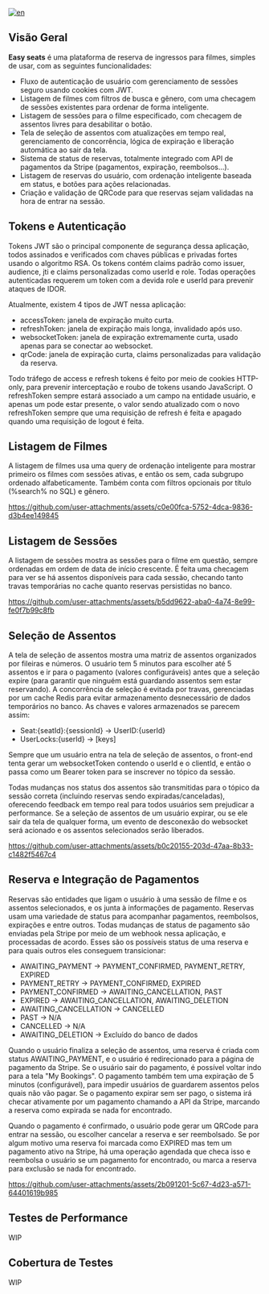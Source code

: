 [![en](https://img.shields.io/badge/lang-en-red.svg)](https://github.com/danielpederzini/easy-seats/blob/main/README.en.md)

## Visão Geral
**Easy seats** é uma plataforma de reserva de ingressos para filmes, simples de usar, com as seguintes funcionalidades:
- Fluxo de autenticação de usuário com gerenciamento de sessões seguro usando cookies com JWT.
- Listagem de filmes com filtros de busca e gênero, com uma checagem de sessões existentes para ordenar de forma inteligente.
- Listagem de sessões para o filme especificado, com checagem de assentos livres para desabilitar o botão.
- Tela de seleção de assentos com atualizações em tempo real, gerenciamento de concorrência, lógica de expiração e liberação automática ao sair da tela.
- Sistema de status de reservas, totalmente integrado com API de pagamentos da Stripe (pagamentos, expiração, reembolsos...).
- Listagem de reservas do usuário, com ordenação inteligente baseada em status, e botões para ações relacionadas.
- Criação e validação de QRCode para que reservas sejam validadas na hora de entrar na sessão.

## Tokens e Autenticação
Tokens JWT são o principal componente de segurança dessa aplicação, todos assinados e verificados com chaves públicas e privadas fortes usando o algoritmo RSA. Os tokens contém claims padrão como issuer, audience, jti e claims personalizadas como userId e role. Todas operações autenticadas requerem um token com a devida role e userId para prevenir ataques de IDOR.

Atualmente, existem 4 tipos de JWT nessa aplicação:
- accessToken: janela de expiração muito curta.
- refreshToken: janela de expiração mais longa, invalidado após uso.
- websocketToken: janela de expiração extremamente curta, usado apenas para se conectar ao websocket.
- qrCode: janela de expiração curta, claims personalizadas para validação da reserva.

Todo tráfego de access e refresh tokens é feito por meio de cookies HTTP-only, para prevenir interceptação e roubo de tokens usando JavaScript. O refreshToken sempre estará associado a um campo na entidade usuário, e apenas um pode estar presente, o valor sendo atualizado com o novo refreshToken sempre que uma requisição de refresh é feita e apagado quando uma requisição de logout é feita.

## Listagem de Filmes
A listagem de filmes usa uma query de ordenação inteligente para mostrar primeiro os filmes com sessões ativas, e então os sem, cada subgrupo ordenado alfabeticamente. Também conta com filtros opcionais por título (%search% no SQL) e gênero.

https://github.com/user-attachments/assets/c0e00fca-5752-4dca-9836-d3b4ee149845

## Listagem de Sessões
A listagem de sessões mostra as sessões para o filme em questão, sempre ordenadas em ordem de data de início crescente. É feita uma checagem para ver se há assentos disponíveis para cada sessão, checando tanto travas temporárias no cache quanto reservas persistidas no banco.

https://github.com/user-attachments/assets/b5dd9622-aba0-4a74-8e99-fe0f7b99c8fb

## Seleção de Assentos
A tela de seleção de assentos mostra uma matriz de assentos organizados por fileiras e números. O usuário tem 5 minutos para escolher até 5 assentos e ir para o pagamento (valores configuráveis) antes que a seleção expire (para garantir que ninguém está guardando assentos sem estar reservando). A concorrência de seleção é evitada por travas, gerenciadas por um cache Redis para evitar armazenamento desnecessário de dados temporários no banco. As chaves e valores armazenados se parecem assim:

- Seat:{seatId}:{sessionId} -> UserID:{userId}
- UserLocks:{userId} -> [keys]

Sempre que um usuário entra na tela de seleção de assentos, o front-end tenta gerar um websocketToken contendo o userId e o clientId, e então o passa como um Bearer token para se inscrever no tópico da sessão.

Todas mudanças nos status dos assentos são transmitidas para o tópico da sessão correta (incluindo reservas sendo expiradas/canceladas), oferecendo feedback em tempo real para todos usuários sem prejudicar a performance. Se a seleção de assentos de um usuário expirar, ou se ele sair da tela de qualquer forma, um evento de desconexão do websocket será acionado e os assentos selecionados serão liberados.

https://github.com/user-attachments/assets/b0c20155-203d-47aa-8b33-c1482f5467c4

## Reserva e Integração de Pagamentos
Reservas são entidades que ligam o usuário à uma sessão de filme e os assentos selecionados, e os junta à informações de pagamento. Reservas usam uma variedade de status para acompanhar pagamentos, reembolsos, expirações e entre outros. Todas mudanças de status de pagamento são enviadas pela Stripe por meio de um webhook nessa aplicação, e processadas de acordo. Esses são os possíveis status de uma reserva e para quais outros eles conseguem transicionar:

- AWAITING_PAYMENT -> PAYMENT_CONFIRMED, PAYMENT_RETRY, EXPIRED
- PAYMENT_RETRY -> PAYMENT_CONFIRMED, EXPIRED
- PAYMENT_CONFIRMED -> AWAITING_CANCELLATION, PAST
- EXPIRED -> AWAITING_CANCELLATION, AWAITING_DELETION
- AWAITING_CANCELLATION -> CANCELLED
- PAST -> N/A
- CANCELLED -> N/A
- AWAITING_DELETION -> Excluído do banco de dados

Quando o usuário finaliza a seleção de assentos, uma reserva é criada com status AWAITING_PAYMENT, e o usuário é redirecionado para a página de pagamento da Stripe. Se o usuário sair do pagamento, é possível voltar indo para a tela "My Bookings". O pagamento também tem uma expiração de 5 minutos (configurável), para impedir usuários de guardarem assentos pelos quais não vão pagar. Se o pagamento expirar sem ser pago, o sistema irá checar ativamente por um pagamento chamando a API da Stripe, marcando a reserva como expirada se nada for encontrado.

Quando o pagamento é confirmado, o usuário pode gerar um QRCode para entrar na sessão, ou escolher cancelar a reserva e ser reembolsado. Se por algum motivo uma reserva foi marcada como EXPIRED mas tem um pagamento ativo na Stripe, há uma operação agendada que checa isso e reembolsa o usuário se um pagamento for encontrado, ou marca a reserva para exclusão se nada for encontrado.

https://github.com/user-attachments/assets/2b091201-5c67-4d23-a571-64401619b985

## Testes de Performance
WIP

## Cobertura de Testes
WIP
